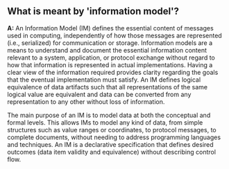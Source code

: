 ## **What is meant by 'information model'?**
**A:** 
An Information Model (IM) defines the essential content of messages used in computing, 
independently of how those messages are represented (i.e., serialized) for communication or storage. 
Information models are a means to understand and document the essential information content 
relevant to a system, application, or protocol exchange 
without regard to how that information is represented in actual implementations. 
Having a clear view of the information required provides clarity 
regarding the goals that the eventual implementation must satisfy.
An IM defines logical equivalence of data artifacts such that all representations of the same logical value are equivalent and data can be converted from any representation to any other without loss of information.

The main purpose of an IM is to model data at both the conceptual and formal levels. 
This allows IMs to model any kind of data, from simple structures such as value ranges or coordinates, 
to protocol messages, to complete documents, without needing to address programming languages and techniques. 
An IM is a declarative specification that defines desired outcomes (data item validity and equivalence) without describing control flow. 

